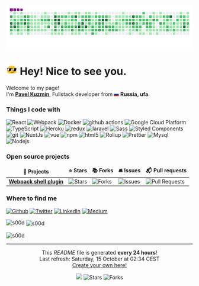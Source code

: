 <p align="center">
  <img src="https://raw.githubusercontent.com/s00d/s00d/main/dist/github-contribution-grid-snake.gif" alt="snake"></center>
</p>

<h1><img src="https://raw.githubusercontent.com/s00d/s00d/main/img/blob-sunglasses.gif?1531849430" width="30"/> Hey! Nice to see you.</h1>

<p>Welcome to my page! </br> I'm <a href="https://s00d.github.io/"><b>Pavel Kuzmin</b></a>, Fullstack developer from <img src="https://raw.githubusercontent.com/s00d/s00d/main/img/flag.png" width="13"/> <b>Russia, ufa</b>. </p>
<h3>Things I code with</h3>
<p>
  <img alt="React" src="https://img.shields.io/badge/-React-45b8d8?style=flat-square&logo=react&logoColor=white" />
  <img alt="Webpack" src="https://img.shields.io/badge/-Webpack-8DD6F9?style=flat-square&logo=webpack&logoColor=white" />
  <img alt="Docker" src="https://img.shields.io/badge/-Docker-46a2f1?style=flat-square&logo=docker&logoColor=white" />
  <img alt="github actions" src="https://img.shields.io/badge/-Github_Actions-2088FF?style=flat-square&logo=github-actions&logoColor=white" />
  <img alt="Google Cloud Platform" src="https://img.shields.io/badge/-Google_Cloud_Platform-1a73e8?style=flat-square&logo=google-cloud&logoColor=white" />
  <img alt="TypeScript" src="https://img.shields.io/badge/-TypeScript-007ACC?style=flat-square&logo=typescript&logoColor=white" />
  <img alt="Heroku" src="https://img.shields.io/badge/-Heroku-430098?style=flat-square&logo=heroku&logoColor=white" />
  <img alt="redux" src="https://img.shields.io/badge/-Vue-764ABC?style=flat-square&logo=vue&logoColor=white" />
  <img alt="laravel" src="https://img.shields.io/badge/-Laravel-B7178C?style=flat-square&logo=laravel&logoColor=white" />
  <img alt="Sass" src="https://img.shields.io/badge/-Sass-CC6699?style=flat-square&logo=sass&logoColor=white" />
  <img alt="Styled Components" src="https://img.shields.io/badge/-Styled_Components-db7092?style=flat-square&logo=styled-components&logoColor=white" />
  <img alt="git" src="https://img.shields.io/badge/-Git-F05032?style=flat-square&logo=git&logoColor=white" />
  <img alt="NuxtJs" src="https://img.shields.io/badge/-NuxtJs-ea2845?style=flat-square&logo=nuxtjs&logoColor=white" />
  <img alt="vue" src="https://img.shields.io/badge/-Vue-DD0031?style=flat-square&logo=vue&logoColor=white" />
  <img alt="npm" src="https://img.shields.io/badge/-NPM-CB3837?style=flat-square&logo=npm&logoColor=white" />
  <img alt="html5" src="https://img.shields.io/badge/-HTML5-E34F26?style=flat-square&logo=html5&logoColor=white" />
  <img alt="Rollup" src="https://img.shields.io/badge/-Rollup-EC4A3F?style=flat-square&logo=rollup.js&logoColor=white" />
  <img alt="Prettier" src="https://img.shields.io/badge/-Prettier-F7B93E?style=flat-square&logo=prettier&logoColor=white" />
  <img alt="Mysql" src="https://img.shields.io/badge/-Mysql-13aa52?style=flat-square&logo=mysql&logoColor=white" />
  <img alt="Nodejs" src="https://img.shields.io/badge/-Nodejs-43853d?style=flat-square&logo=Node.js&logoColor=white" />
</p>
<h3>Open source projects</h3>
<table>
  <thead align="center">
    <tr border: none;>
      <td><b>🎁 Projects</b></td>
      <td><b>⭐ Stars</b></td>
      <td><b>📚 Forks</b></td>
      <td><b>🛎 Issues</b></td>
      <td><b>📬 Pull requests</b></td>
    </tr>
  </thead>
  <tbody>
    <tr>
      <td><a href="https://github.com/s00d/webpack-shell-plugin-next"><b>Webpack shell plugin</b></a></td>
      <td><img alt="Stars" src="https://img.shields.io/github/stars/s00d/webpack-shell-plugin-next?style=flat-square&labelColor=343b41"/></td>
      <td><img alt="Forks" src="https://img.shields.io/github/forks/s00d/webpack-shell-plugin-next?style=flat-square&labelColor=343b41"/></td>
      <td><img alt="Issues" src="https://img.shields.io/github/issues/s00d/webpack-shell-plugin-next?style=flat-square&labelColor=343b41"/></td>
      <td><img alt="Pull Requests" src="https://img.shields.io/github/issues-pr/s00d/webpack-shell-plugin-next?style=flat-square&labelColor=343b41"/></td>
    </tr>
  </tbody>
</table>

<h3>Where to find me</h3>
<p>
  <a href="https://github.com/s00d" target="_blank"><img alt="Github" src="https://img.shields.io/badge/GitHub-%2312100E.svg?&style=for-the-badge&logo=Github&logoColor=white" /></a>
  <a href="https://twitter.com/_s00d" target="_blank"><img alt="Twitter" src="https://img.shields.io/badge/twitter-%231DA1F2.svg?&style=for-the-badge&logo=twitter&logoColor=white" /></a>
  <a href="https://www.linkedin.com/in/s00d/" target="_blank"><img alt="LinkedIn" src="https://img.shields.io/badge/linkedin-%230077B5.svg?&style=for-the-badge&logo=linkedin&logoColor=white" /></a>
  <a href="https://medium.com/@_s00d" target="_blank"><img alt="Medium" src="https://img.shields.io/badge/medium-%2312100E.svg?&style=for-the-badge&logo=medium&logoColor=white" /></a>
</p>

<p><img align="left" src="https://github-readme-stats.vercel.app/api/top-langs?username=s00d&show_icons=true&locale=en&layout=compact" alt="s00d" /></p>

<p>&nbsp;<img align="center" src="https://github-readme-stats.vercel.app/api?username=s00d&show_icons=true&locale=en" alt="s00d" /></p>

<p><img align="center" src="https://github-readme-streak-stats.herokuapp.com/?user=s00d&" alt="s00d" /></p>

------------
<p align="center">This <i>README</i> file is generated <b>every 24 hours</b>!</br>Last refresh: Saturday, 15 October at 02:34 CEST<br /><a href="https://medium.com/@th.guibert/how-to-create-a-self-updating-readme-md-for-your-github-profile-f8b05744ca91">Create your own here!</a></p>
<p align="center">
  <img src="https://github.com/s00d/s00d/workflows/README%20build/badge.svg" />
  <img alt="Stars" src="https://img.shields.io/github/stars/s00d/s00d?style=flat-square&labelColor=343b41"/>
  <img alt="Forks" src="https://img.shields.io/github/forks/s00d/s00d?style=flat-square&labelColor=343b41"/></p>

